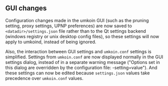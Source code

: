 GUI changes
-----------

Configuration changes made in the umkoin GUI (such as the pruning setting,
proxy settings, UPNP preferences) are now saved to `<datadir>/settings.json`
file rather than to the Qt settings backend (windows registry or unix desktop
config files), so these settings will now apply to umkoind, instead of being
ignored.

Also, the interaction between GUI settings and `umkoin.conf` settings is
simplified. Settings from `umkoin.conf` are now displayed normally in the GUI
settings dialog, instead of in a separate warning message ("Options set in this
dialog are overridden by the configuration file: -setting=value"). And these
settings can now be edited because `settings.json` values take precedence over
`umkoin.conf` values.
